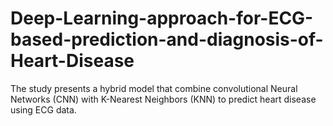 # Deep-Learning-approach-for-ECG-based-prediction-and-diagnosis-of-Heart-Disease
The study presents a hybrid model that combine convolutional Neural Networks (CNN) with K-Nearest Neighbors (KNN) to predict heart disease using ECG data.
